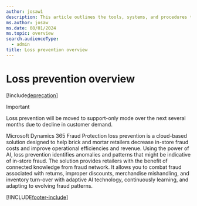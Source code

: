 ```yaml
---
author: josaw1
description: This article outlines the tools, systems, and procedures that can help prevent fraud in brick-and-mortar stores.
ms.author: josaw
ms.date: 08/01/2024
ms.topic: overview
search.audienceType:
  - admin
title: Loss prevention overview
---
```


# Loss prevention overview

[!include[deprecation](includes/deprecation.md)]

> [!IMPORTANT]
> Loss prevention will be moved to support-only mode over the next several months due to decline in customer demand.

Microsoft Dynamics 365 Fraud Protection loss prevention is a cloud-based solution designed to help brick and mortar retailers decrease in-store fraud costs and improve operational efficiencies and revenue. Using the power of AI, loss prevention identifies anomalies and patterns that might be indicative of in-store fraud. The solution provides retailers with the benefit of connected knowledge from fraud network. It allows you to combat fraud associated with returns, improper discounts, merchandise mishandling, and inventory turn-over with adaptive AI technology, continuously learning, and adapting to evolving fraud patterns.


[!INCLUDE[footer-include](includes/footer-banner.md)]
